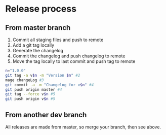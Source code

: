 # Release process

## From master branch

1. Commit all staging files and push to remote
2. Add a git tag locally
3. Generate the changelog
4. Commit the changelog and push changelog to remote
5. Move the tag locally to last commit and push tag to remote

```sh
n="1.0.0"
git tag -a v$n -m "Version $n" #2
mage changeLog #3
git commit -a -m "Changelog for v$n" #4
git push origin master #4
git tag --force v$n #5
git push origin v$n #5
```

## From another dev branch

All releases are made from master, so merge your branch, then see above.
